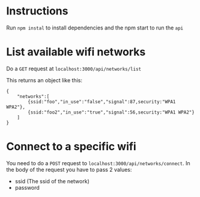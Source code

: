 # Instructions

Run `npm instal` to install dependencies and the npm start to run the `api`

# List available wifi networks

Do a `GET` request at `localhost:3000/api/networks/list`

This returns an object like this:
```
{
    "networks":[
        {ssid:"foo","in_use":"false","signal":87,security:"WPA1 WPA2"},
        {ssid:"foo2","in_use":"true","signal":56,security:"WPA1 WPA2"}
    ]
}
```

# Connect to a specific wifi

You need to do a `POST` request to `localhost:3000/api/networks/connect`.
In the body of the request you have to pass 2 values:
* ssid (The ssid of the network)
* password